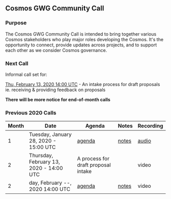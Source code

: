## Cosmos GWG Community Call

### Purpose
The Cosmos GWG Community Call is intended to bring together various Cosmos stakeholders who play major roles developing the Cosmos. It's the opportunity to connect, provide updates across projects, and to support each other as we consider Cosmos governance.

### Next Call
Informal call set for:

[Thu, February 13, 2020 14:00 UTC](https://calendar.google.com/event?action=TEMPLATE&tmeid=MHJkY2R0Zmd1cTVzdW1xYmY1ZGNydDJxODAgZmlnbWVudC5jYXBpdGFsX29iYnZqMnVsNWI3MGFyNTg4amY4dnUxanFrQGc&tmsrc=figment.capital_obbvj2ul5b70ar588jf8vu1jqk%40group.calendar.google.com) - An intake process for draft proposals ie. receiving & providing feedback on proposals

**There will be more notice for end-of-month calls**


### Previous 2020 Calls

 Month  | Date                             | Agenda        |Notes          | Recording            |
--- | -------------------------------- | -------------- |-------------- | -------------------- |
 1 | Tuesday, January 28, 2020 - 15:00 UTC | [agenda](Month1.2020.md) | [notes](Month1.2020.md#notes) | [audio](https://drive.google.com/open?id=14P5PSSBN0hBEG40BX1GAvEOQSNKH06-0) |
 2 | Thursday, February 13, 2020 - 14:00 UTC | A process for draft proposal intake |  | video |
  2 | day, February --, 2020 14:00 UTC | [agenda](Month2.2020.md) | [notes](Month2.2020.md#notes) | video |
